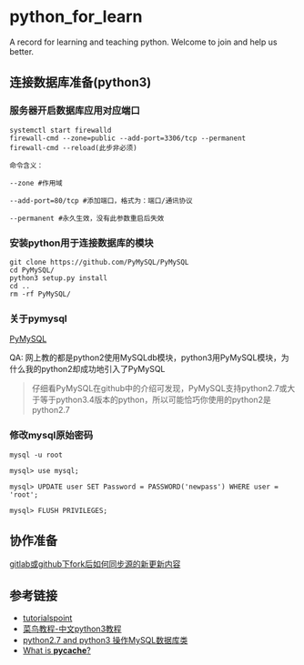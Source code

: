 # python_for_learn
A record for learning and teaching python.
Welcome to join and help us better.

## 连接数据库准备(python3)

### 服务器开启数据库应用对应端口

```
systemctl start firewalld 
firewall-cmd --zone=public --add-port=3306/tcp --permanent
firewall-cmd --reload(此步非必须)
```

```
命令含义：

--zone #作用域

--add-port=80/tcp #添加端口，格式为：端口/通讯协议

--permanent #永久生效，没有此参数重启后失效
```

### 安装python用于连接数据库的模块

```
git clone https://github.com/PyMySQL/PyMySQL
cd PyMySQL/
python3 setup.py install
cd ..
rm -rf PyMySQL/
```

### 关于pymysql

[PyMySQL](https://github.com/PyMySQL/PyMySQL)

QA: 网上教的都是python2使用MySQLdb模块，python3用PyMySQL模块，为什么我的python2却成功地引入了PyMySQL

> 仔细看PyMySQL在github中的介绍可发现，PyMySQL支持python2.7或大于等于python3.4版本的python，所以可能恰巧你使用的python2是python2.7

### 修改mysql原始密码

```
mysql -u root

mysql> use mysql;

mysql> UPDATE user SET Password = PASSWORD('newpass') WHERE user = 'root';

mysql> FLUSH PRIVILEGES;
```

## 协作准备

[gitlab或github下fork后如何同步源的新更新内容](https://www.zhihu.com/question/28676261)

## 参考链接

- [tutorialspoint](https://www.tutorialspoint.com/python3/python_database_access.htm)
- [菜鸟教程-中文python3教程](http://www.runoob.com/python3/python3-mysql.html)
- [python2.7 and python3 操作MySQL数据库类](https://my.oschina.net/leeyisoft/blog/909145)
- [What is __pycache__?](https://stackoverflow.com/questions/16869024/what-is-pycache)
